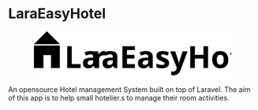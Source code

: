 # LaraEasyHotel
<p align="center"><a href="https://laravel.com" target="_blank"><img src="https://raw.githubusercontent.com/ajithnow/LaraEasyHotel/main/art/LaraEasyHotel.svg" width="400"></a></p>

An opensource Hotel management System built on top of Laravel. The aim of this app is to help small hotelier.s to manage their room activities. 
